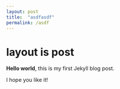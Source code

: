 ```yaml
---
layout: post
title:  "asdfasdf"
permalink: /asdf
---
```


# layout is post

**Hello world**, this is my first Jekyll blog post.

I hope you like it!
